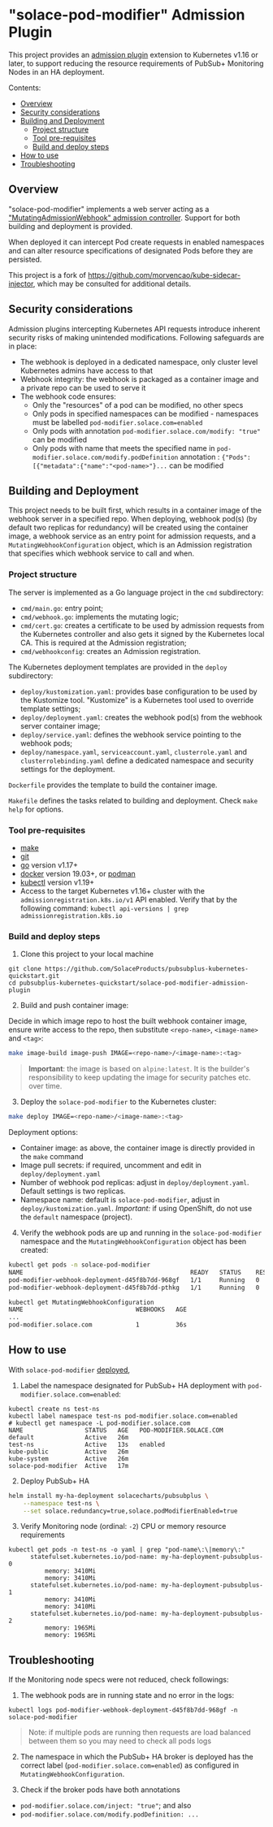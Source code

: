 # "solace-pod-modifier" Admission Plugin

This project provides an [admission plugin](https://kubernetes.io/docs/reference/access-authn-authz/extensible-admission-controllers/) extension to Kubernetes v1.16 or later, to support reducing the resource requirements of PubSub+ Monitoring Nodes in an HA deployment.

Contents:
  * [Overview](#overview)
  * [Security considerations](#security-considerations)
  * [Building and Deployment](#building-and-deployment)
    + [Project structure](#project-structure)
    + [Tool pre-requisites](#tool-pre-requisites)
    + [Build and deploy steps](#build-and-deploy-steps)
  * [How to use](#how-to-use)
  * [Troubleshooting](#troubleshooting)

## Overview

"solace-pod-modifier" implements a web server acting as a ["MutatingAdmissionWebhook" admission controller](https://kubernetes.io/docs/reference/access-authn-authz/admission-controllers/). Support for both building and deployment is provided. 

When deployed it can intercept Pod create requests in enabled namespaces and can alter resource specifications of designated Pods before they are persisted.

This project is a fork of https://github.com/morvencao/kube-sidecar-injector, which may be consulted for additional details.

## Security considerations

Admission plugins intercepting Kubernetes API requests introduce inherent security risks of making unintended modifications.
Following safeguards are in place:
- The webhook is deployed in a dedicated namespace, only cluster level Kubernetes admins have access to that
- Webhook integrity: the webhook is packaged as a container image and a private repo can be used to serve it
- The webhook code ensures:
  * Only the "resources" of a pod can be modified, no other specs
  * Only pods in specified namespaces can be modified - namespaces must be labelled `pod-modifier.solace.com=enabled`
  * Only pods with annotation `pod-modifier.solace.com/modify: "true"` can be modified
  * Only pods with name that meets the specified name in `pod-modifier.solace.com/modify.podDefinition` annotation : `{"Pods":[{"metadata":{"name":"<pod-name>"}...` can be modified

## Building and Deployment

This project needs to be built first, which results in a container image of the webhook server in a specified repo. When deploying, webhook pod(s) (by default two replicas for redundancy) will be created using the container image, a webhook service as an entry point for admission requests, and a `MutatingWebhookConfiguration` object, which is an Admission registration that specifies which webhook service to call and when.

### Project structure

The server is implemented as a Go language project in the `cmd` subdirectory:
* `cmd/main.go`: entry point;
* `cmd/webhook.go`: implements the mutating logic;
* `cmd/cert.go`: creates a certificate to be used by admission requests from the Kubernetes controller and also gets it signed by the Kubernetes local CA. This is required at the Admission registration;
* `cmd/webhookconfig`: creates an Admission registration.

The Kubernetes deployment templates are provided in the `deploy` subdirectory:
* `deploy/kustomization.yaml`: provides base configuration to be used by the Kustomize tool. "Kustomize" is a Kubernetes tool used to override template settings;
* `deploy/deployment.yaml`: creates the webhook pod(s) from the webhook server container image;
* `deploy/service.yaml`: defines the webhook service pointing to the webhook pods;
* `deploy/namespace.yaml`, `serviceaccount.yaml`, `clusterrole.yaml` and `clusterrolebinding.yaml` define a dedicated namespace and security settings for the deployment.

`Dockerfile` provides the template to build the container image.

`Makefile` defines the tasks related to building and deployment. Check `make help` for options.

### Tool pre-requisites

- [make](https://www.gnu.org/software/make/)
- [git](https://git-scm.com/downloads)
- [go](https://golang.org/dl/) version v1.17+
- [docker](https://docs.docker.com/install/) version 19.03+, or [podman](https://podman.io/getting-started/installation)
- [kubectl](https://kubernetes.io/docs/tasks/tools/install-kubectl/) version v1.19+
- Access to the target Kubernetes v1.16+ cluster with the `admissionregistration.k8s.io/v1` API enabled. Verify that by the following command: `kubectl api-versions | grep admissionregistration.k8s.io
`

### Build and deploy steps

1. Clone this project to your local machine

```
git clone https://github.com/SolaceProducts/pubsubplus-kubernetes-quickstart.git
cd pubsubplus-kubernetes-quickstart/solace-pod-modifier-admission-plugin
```

2. Build and push container image:

Decide in which image repo to host the built webhook container image, ensure write access to the repo, then substitute `<repo-name>`, `<image-name>` and `<tag>`:
```bash
make image-build image-push IMAGE=<repo-name>/<image-name>:<tag>
```

> **Important**: the image is based on `alpine:latest`. It is the builder's responsibility to keep updating the image for security patches etc. over time.

3. Deploy the `solace-pod-modifier` to the Kubernetes cluster:

```bash
make deploy IMAGE=<repo-name>/<image-name>:<tag>
```

Deployment options:
* Container image: as above, the container image is directly provided in the `make` command
* Image pull secrets: if required, uncomment and edit in `deploy/deployment.yaml`
* Number of webhook pod replicas: adjust in `deploy/deployment.yaml`. Default settings is two replicas.
* Namespace name: default is `solace-pod-modifier`, adjust in `deploy/kustomization.yaml`. *Important:* if using OpenShift, do not use the `default` namespace (project).

4. Verify the webhook pods are up and running in the `solace-pod-modifier` namespace and the `MutatingWebhookConfiguration` object has been created:

```bash
kubectl get pods -n solace-pod-modifier
NAME                                              READY   STATUS    RESTARTS   AGE
pod-modifier-webhook-deployment-d45f8b7dd-968gf   1/1     Running   0          30s
pod-modifier-webhook-deployment-d45f8b7dd-pthkg   1/1     Running   0          30s

kubectl get MutatingWebhookConfiguration
NAME                               WEBHOOKS   AGE
...
pod-modifier.solace.com            1          36s
```

## How to use

With `solace-pod-modifier` [deployed](#build-and-deploy-steps),

1. Label the namespace designated for PubSub+ HA deployment with `pod-modifier.solace.com=enabled`:

```
kubectl create ns test-ns
kubectl label namespace test-ns pod-modifier.solace.com=enabled
# kubectl get namespace -L pod-modifier.solace.com
NAME                 STATUS   AGE   POD-MODIFIER.SOLACE.COM
default              Active   26m
test-ns              Active   13s   enabled
kube-public          Active   26m
kube-system          Active   26m
solace-pod-modifier  Active   17m
```

2. Deploy PubSub+ HA

```bash
helm install my-ha-deployment solacecharts/pubsubplus \
    --namespace test-ns \
    --set solace.redundancy=true,solace.podModifierEnabled=true
```

3. Verify Monitoring node (ordinal: `-2`) CPU or memory resource requirements

```
kubectl get pods -n test-ns -o yaml | grep "pod-name\:\|memory\:"
      statefulset.kubernetes.io/pod-name: my-ha-deployment-pubsubplus-0
          memory: 3410Mi
          memory: 3410Mi
      statefulset.kubernetes.io/pod-name: my-ha-deployment-pubsubplus-1
          memory: 3410Mi
          memory: 3410Mi
      statefulset.kubernetes.io/pod-name: my-ha-deployment-pubsubplus-2
          memory: 1965Mi
          memory: 1965Mi
```

## Troubleshooting

If the Monitoring node specs were not reduced, check followings:

1. The webhook pods are in running state and no error in the logs:
```
kubectl logs pod-modifier-webhook-deployment-d45f8b7dd-968gf -n solace-pod-modifier
```

> Note: if multiple pods are running then requests are load balanced between them so you may need to check all pods logs

2. The namespace in which the PubSub+ HA broker is deployed has the correct label (`pod-modifier.solace.com=enabled`) as configured in `MutatingWebhookConfiguration`.

3. Check if the broker pods have both annotations
* `pod-modifier.solace.com/inject: "true"`; and also
* `pod-modifier.solace.com/modify.podDefinition: ...`


